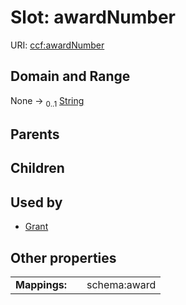 
# Slot: awardNumber



URI: [ccf:awardNumber](http://purl.org/ccf/awardNumber)


## Domain and Range

None &#8594;  <sub>0..1</sub> [String](types/String.md)

## Parents


## Children


## Used by

 * [Grant](Grant.md)

## Other properties

|  |  |  |
| --- | --- | --- |
| **Mappings:** | | schema:award |